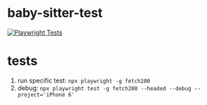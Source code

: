 # baby-sitter-test

[![Playwright Tests](https://github.com/iShawnWang/baby-sitter-test/actions/workflows/playwright.yml/badge.svg)](https://github.com/iShawnWang/baby-sitter-test/actions/workflows/playwright.yml)

# tests

1. run specific test: `npx playwright -g fetch200`
2. debug: `npx playwright test -g fetch200 --headed --debug --project='iPhone 6'`
